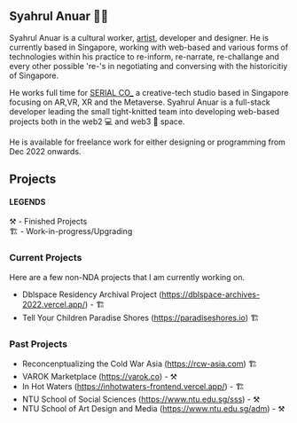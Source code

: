 ## Syahrul Anuar 👋🏾

Syahrul Anuar is a cultural worker, [artist](https://syahrulanuar.org), developer and designer. He is currently based in Singapore, working with web-based and various forms of technologies within his practice to re-inform, re-narrate, re-challange and every other possible 're-'s in negotiating and conversing with the historicitiy of Singapore.

He works full time for [SERIAL CO_](https://serial.sg) a creative-tech studio based in Singapore focusing on AR,VR, XR and the Metaverse. Syahrul Anuar is a full-stack developer leading the small tight-knitted team into developing web-based projects both in the web2 💻 and web3 🔮 space.

He is available for freelance work for either designing or programming from Dec 2022 onwards.

## Projects

#### LEGENDS
⚒️  - Finished Projects  
🏗️ - Work-in-progress/Upgrading

### Current Projects
Here are a few non-NDA projects that I am currently working on.

- Dblspace Residency Archival Project (https://dblspace-archives-2022.vercel.app/) - 🏗️
- Tell Your Children Paradise Shores (https://paradiseshores.io) 🏗️

### Past Projects
- Reconcenptualizing the Cold War Asia (https://rcw-asia.com) 🏗️
- VAROK Marketplace (https://varok.co) - ⚒️
- In Hot Waters (https://inhotwaters-frontend.vercel.app/) - 🏗️
- NTU School of Social Sciences (https://www.ntu.edu.sg/sss) - ⚒️
- NTU School of Art Design and Media (https://www.ntu.edu.sg/adm) -  ⚒️
